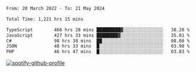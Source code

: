 <!--START_SECTION:waka-->

```txt
From: 20 March 2022 - To: 21 May 2024

Total Time: 1,221 hrs 15 mins

TypeScript        466 hrs 28 mins █████████▓░░░░░░░░░░░░░░░   38.20 %
JavaScript        427 hrs 33 mins ████████▓░░░░░░░░░░░░░░░░   35.01 %
C#                98 hrs 38 mins  ██░░░░░░░░░░░░░░░░░░░░░░░   08.08 %
JSON              48 hrs 33 mins  █░░░░░░░░░░░░░░░░░░░░░░░░   03.98 %
PHP               46 hrs 47 mins  █░░░░░░░░░░░░░░░░░░░░░░░░   03.83 %
```

<!--END_SECTION:waka-->
[![spotify-github-profile](https://spotify-github-profile.vercel.app/api/view?uid=c00zprrvy9xiloa9qnco3hmng&cover_image=true&theme=novatorem&show_offline=false&background_color=121212&bar_color=53b14f&bar_color_cover=false)](https://spotify-github-profile.vercel.app/api/view?uid=c00zprrvy9xiloa9qnco3hmng&redirect=true)



